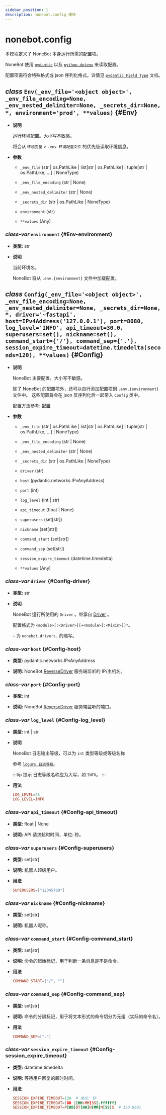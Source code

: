 ```yaml
---
sidebar_position: 1
description: nonebot.config 模块
---
```


# nonebot.config

本模块定义了 NoneBot 本身运行所需的配置项。

NoneBot 使用 [`pydantic`](https://pydantic-docs.helpmanual.io/) 以及 [`python-dotenv`](https://saurabh-kumar.com/python-dotenv/) 来读取配置。

配置项需符合特殊格式或 json 序列化格式。详情见 [`pydantic Field Type`](https://pydantic-docs.helpmanual.io/usage/types/) 文档。

## _class_ `Env(_env_file='<object object>', _env_file_encoding=None, _env_nested_delimiter=None, _secrets_dir=None, *, environment='prod', **values)` {#Env}

- **说明**

  运行环境配置。大小写不敏感。

  将会从 `环境变量` > `.env 环境配置文件` 的优先级读取环境信息。

- **参数**

  - `_env_file` (str | os.PathLike | list[str | os.PathLike] | tuple[str | os.PathLike, ...] | NoneType)

  - `_env_file_encoding` (str | None)

  - `_env_nested_delimiter` (str | None)

  - `_secrets_dir` (str | os.PathLike | NoneType)

  - `environment` (str)

  - `**values` (Any)

### _class-var_ `environment` {#Env-environment}

- **类型:** str

- **说明**

  当前环境名。

  NoneBot 将从 `.env.{environment}` 文件中加载配置。

## _class_ `Config(_env_file='<object object>', _env_file_encoding=None, _env_nested_delimiter=None, _secrets_dir=None, *, driver='~fastapi', host=IPv4Address('127.0.0.1'), port=8080, log_level='INFO', api_timeout=30.0, superusers=set(), nickname=set(), command_start={'/'}, command_sep={'.'}, session_expire_timeout=datetime.timedelta(seconds=120), **values)` {#Config}

- **说明**

  NoneBot 主要配置。大小写不敏感。

  除了 NoneBot 的配置项外，还可以自行添加配置项到 `.env.{environment}` 文件中。
  这些配置将会在 json 反序列化后一起带入 `Config` 类中。

  配置方法参考: [配置](https://v2.nonebot.dev/docs/tutorial/configuration)

- **参数**

  - `_env_file` (str | os.PathLike | list[str | os.PathLike] | tuple[str | os.PathLike, ...] | NoneType)

  - `_env_file_encoding` (str | None)

  - `_env_nested_delimiter` (str | None)

  - `_secrets_dir` (str | os.PathLike | NoneType)

  - `driver` (str)

  - `host` (pydantic.networks.IPvAnyAddress)

  - `port` (int)

  - `log_level` (int | str)

  - `api_timeout` (float | None)

  - `superusers` (set[str])

  - `nickname` (set[str])

  - `command_start` (set[str])

  - `command_sep` (set[str])

  - `session_expire_timeout` (datetime.timedelta)

  - `**values` (Any)

### _class-var_ `driver` {#Config-driver}

- **类型:** str

- **说明**

  NoneBot 运行所使用的 `Driver` 。继承自 [Driver](./drivers/index.md#Driver) 。

  配置格式为 `<module>[:<Driver>][+<module>[:<Mixin>]]*`。

  `~` 为 `nonebot.drivers.` 的缩写。

### _class-var_ `host` {#Config-host}

- **类型:** pydantic.networks.IPvAnyAddress

- **说明:** NoneBot [ReverseDriver](./drivers/index.md#ReverseDriver) 服务端监听的 IP/主机名。

### _class-var_ `port` {#Config-port}

- **类型:** int

- **说明:** NoneBot [ReverseDriver](./drivers/index.md#ReverseDriver) 服务端监听的端口。

### _class-var_ `log_level` {#Config-log_level}

- **类型:** int | str

- **说明**

  NoneBot 日志输出等级，可以为 `int` 类型等级或等级名称

  参考 [`loguru 日志等级`](https://loguru.readthedocs.io/en/stable/api/logger.html#levels)。

  :::tip 提示
  日志等级名称应为大写，如 `INFO`。
  :::

- **用法**

  ```conf
  LOG_LEVEL=25
  LOG_LEVEL=INFO
  ```

### _class-var_ `api_timeout` {#Config-api_timeout}

- **类型:** float | None

- **说明:** API 请求超时时间，单位: 秒。

### _class-var_ `superusers` {#Config-superusers}

- **类型:** set[str]

- **说明:** 机器人超级用户。

- **用法**

  ```conf
  SUPERUSERS=["12345789"]
  ```

### _class-var_ `nickname` {#Config-nickname}

- **类型:** set[str]

- **说明:** 机器人昵称。

### _class-var_ `command_start` {#Config-command_start}

- **类型:** set[str]

- **说明:** 命令的起始标记，用于判断一条消息是不是命令。

- **用法**

  ```conf
  COMMAND_START=["/", ""]
  ```

### _class-var_ `command_sep` {#Config-command_sep}

- **类型:** set[str]

- **说明:** 命令的分隔标记，用于将文本形式的命令切分为元组（实际的命令名）。

- **用法**

  ```conf
  COMMAND_SEP=["."]
  ```

### _class-var_ `session_expire_timeout` {#Config-session_expire_timeout}

- **类型:** datetime.timedelta

- **说明:** 等待用户回复的超时时间。

- **用法**

  ```conf
  SESSION_EXPIRE_TIMEOUT=120  # 单位: 秒
  SESSION_EXPIRE_TIMEOUT=[DD ][HH:MM]SS[.ffffff]
  SESSION_EXPIRE_TIMEOUT=P[DD]DT[HH]H[MM]M[SS]S  # ISO 8601
  ```
